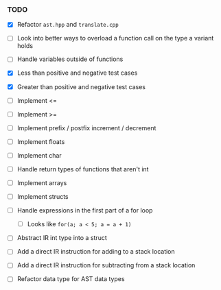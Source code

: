### TODO
- [x] Refactor `ast.hpp` and `translate.cpp`
- [ ] Look into better ways to overload a function call on the type a variant holds
- [ ] Handle variables outside of functions
- [x] Less than positive and negative test cases
- [x] Greater than positive and negative test cases
- [ ] Implement <=
- [ ] Implement >=
- [ ] Implement prefix / postfix increment / decrement
- [ ] Implement floats
- [ ] Implement char
- [ ] Handle return types of functions that aren't int
- [ ] Implement arrays
- [ ] Implement structs
- [ ] Handle expressions in the first part of a for loop
    - [ ] Looks like `for(a; a < 5; a = a + 1)`
- [ ] Abstract IR int type into a struct
- [ ] Add a direct IR instruction for adding to a stack location
- [ ] Add a direct IR instruction for subtracting from a stack location
- [ ] Refactor data type for AST data types

